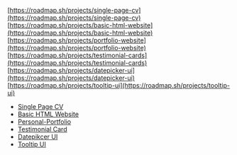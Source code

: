 [https://roadmap.sh/projects/single-page-cv](https://roadmap.sh/projects/single-page-cv)
[https://roadmap.sh/projects/basic-html-website](https://roadmap.sh/projects/basic-html-website)
[https://roadmap.sh/projects/portfolio-website](https://roadmap.sh/projects/portfolio-website)
[https://roadmap.sh/projects/testimonial-cards](https://roadmap.sh/projects/testimonial-cards)
[https://roadmap.sh/projects/datepicker-ui](https://roadmap.sh/projects/datepicker-ui)
[https://roadmap.sh/projects/tooltip-ui](https://roadmap.sh/projects/tooltip-ui)

<ul>
  <li><a href="https://enrikku.github.io/roadmap.sh/single-page-cv/" target="_blank">Single Page CV</a></li>
  <li><a href="https://enrikku.github.io/roadmap.sh/Basic-HTML-Website/" target="_blank">Basic HTML Website</a></li>
  <li><a href="https://enrikku.github.io/roadmap.sh/Personal-Portfolio/" target="_blank">Personal-Portfolio</a></li>
  <li><a href="https://enrikku.github.io/roadmap.sh/Testimonial-Cards/" target="_blank">Testimonial Card</a></li>
  <li><a href="https://enrikku.github.io/roadmap.sh/Datepikcer-UI/" target="_blank">Datepikcer UI</a></li>
  <li><a href="https://enrikku.github.io/roadmap.sh/Tooltip-UI/" target="_blank">Tooltip UI</a></li>
</ul>